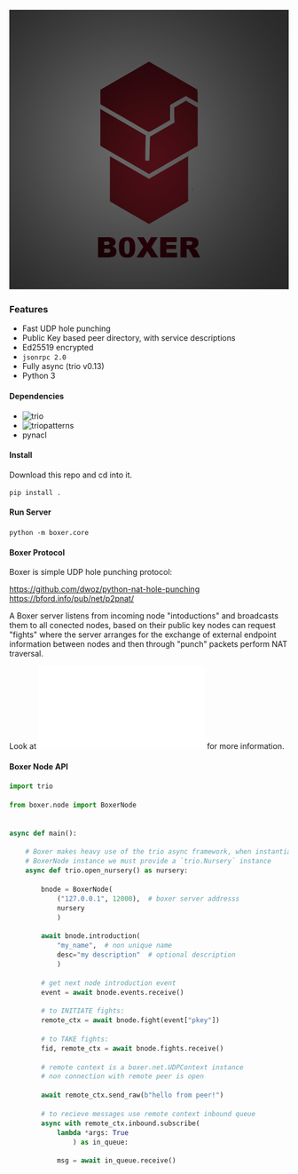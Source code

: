 ![](logo.png)

### Features

- Fast UDP hole punching
- Public Key based peer directory, with service descriptions
- Ed25519 encrypted
- `jsonrpc 2.0`
- Fully async (trio v0.13)
- Python 3

#### Dependencies

- ![trio](https://github.com/python-trio/trio)
- ![triopatterns](https://github.com/guilledk/triopatterns)
- pynacl

#### Install

Download this repo and cd into it.

`pip install .`

#### Run Server

`python -m boxer.core`

#### Boxer Protocol

Boxer is simple UDP hole punching protocol:

https://github.com/dwoz/python-nat-hole-punching
https://bford.info/pub/net/p2pnat/

A Boxer server listens from incoming node "intoductions" and broadcasts them to all conected nodes, based on their public key nodes can request "fights" where the server arranges for the exchange of external endpoint information between nodes and then through "punch" packets perform NAT traversal.

Look at ![PROTOCOL.txt](PROTOCOL.txt) for more information.

#### Boxer Node API

```python
import trio

from boxer.node import BoxerNode


async def main():

    # Boxer makes heavy use of the trio async framework, when instantiating a
    # BoxerNode instance we must provide a `trio.Nursery` instance
    async def trio.open_nursery() as nursery:

        bnode = BoxerNode(
            ("127.0.0.1", 12000),  # boxer server addresss
            nursery
            )

        await bnode.introduction(
            "my_name",  # non unique name
            desc="my description"  # optional description
            )

        # get next node introduction event
        event = await bnode.events.receive()

        # to INITIATE fights:
        remote_ctx = await bnode.fight(event["pkey"])

        # to TAKE fights:
        fid, remote_ctx = await bnode.fights.receive()

        # remote context is a boxer.net.UDPContext instance
        # non connection with remote peer is open

        await remote_ctx.send_raw(b"hello from peer!")

        # to recieve messages use remote context inbound queue
        async with remote_ctx.inbound.subscribe(
            lambda *args: True
                ) as in_queue:

            msg = await in_queue.receive()
```